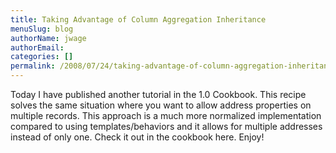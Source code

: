 ```yaml
---
title: Taking Advantage of Column Aggregation Inheritance
menuSlug: blog
authorName: jwage 
authorEmail: 
categories: []
permalink: /2008/07/24/taking-advantage-of-column-aggregation-inheritance.html
---
```

Today I have published another tutorial in the 1.0 Cookbook. This recipe
solves the same situation where you want to allow address properties on
multiple records. This approach is a much more normalized implementation
compared to using templates/behaviors and it allows for multiple
addresses instead of only one. Check it out in the cookbook here. Enjoy!
